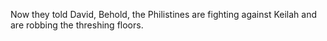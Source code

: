 Now they told David, Behold, the Philistines are fighting against Keilah and are robbing the threshing floors.
